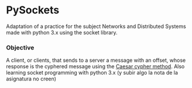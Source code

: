 # PySockets
Adaptation of a practice for the subject Networks and Distributed Systems
made with python 3.x using the socket library.

### Objective
A client, or clients, that sends to a server a message with an offset, whose response is the 
cyphered message using the [Caesar cypher method](https://en.wikipedia.org/wiki/Caesar_cipher).
Also learning socket programming with python 3.x (y subir algo la nota de la asignatura no creen)